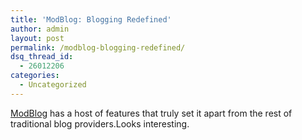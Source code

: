 ```yaml
---
title: 'ModBlog: Blogging Redefined'
author: admin
layout: post
permalink: /modblog-blogging-redefined/
dsq_thread_id:
  - 26012206
categories:
  - Uncategorized
---
```

[ModBlog][1] has a host of features that truly set it apart from the rest of traditional blog providers.Looks interesting.

 [1]: http://www.modblog.com/